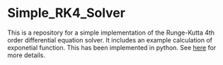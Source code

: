 # Simple_RK4_Solver

This is a repository for a simple implementation of the Runge-Kutta 4th order differential equation solver. It includes an example calculation of exponetial function. This has been implemented in python. See [here](https://en.wikipedia.org/wiki/Runge%E2%80%93Kutta_methods) for more details. 

